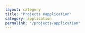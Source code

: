 ```yaml
---
layout: category
title: "Projects #application"
category: application
permalink: "/projects/application"
---
```

